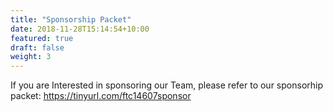 ```yaml
---
title: "Sponsorship Packet"
date: 2018-11-28T15:14:54+10:00
featured: true
draft: false
weight: 3
---
```

If you are Interested in sponsoring our Team, please refer to our sponsorhip packet: <https://tinyurl.com/ftc14607sponsor>